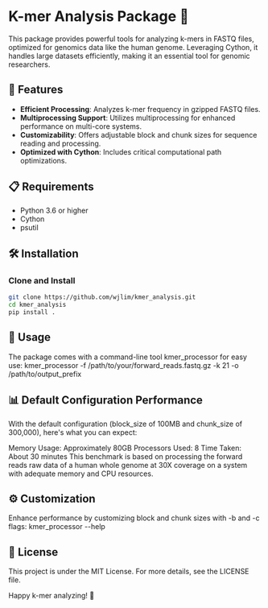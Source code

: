 # K-mer Analysis Package 🧬

This package provides powerful tools for analyzing k-mers in FASTQ files, optimized for genomics data like the human genome. Leveraging Cython, it handles large datasets efficiently, making it an essential tool for genomic researchers.

## 🌟 Features

- **Efficient Processing**: Analyzes k-mer frequency in gzipped FASTQ files.
- **Multiprocessing Support**: Utilizes multiprocessing for enhanced performance on multi-core systems.
- **Customizability**: Offers adjustable block and chunk sizes for sequence reading and processing.
- **Optimized with Cython**: Includes critical computational path optimizations.

## 📋 Requirements

- Python 3.6 or higher
- Cython
- psutil

## 🛠 Installation

### Clone and Install

```bash
git clone https://github.com/wjlim/kmer_analysis.git
cd kmer_analysis
pip install .
```

## 🚀 Usage
The package comes with a command-line tool kmer_processor for easy use:
kmer_processor -f /path/to/your/forward_reads.fastq.gz -k 21 -o /path/to/output_prefix

## 📊 Default Configuration Performance
With the default configuration (block_size of 100MB and chunk_size of 300,000), here's what you can expect:

Memory Usage: Approximately 80GB
Processors Used: 8
Time Taken: About 30 minutes
This benchmark is based on processing the forward reads raw data of a human whole genome at 30X coverage on a system with adequate memory and CPU resources.

## ⚙️ Customization
Enhance performance by customizing block and chunk sizes with -b and -c flags:
kmer_processor --help

## 📄 License
This project is under the MIT License. For more details, see the LICENSE file.

Happy k-mer analyzing! 🧪